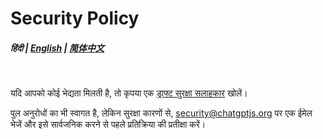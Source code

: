 # Security Policy

##### हिंदी | [English](https://github.com/chatgptjs/chatgpt.js/security/policy) | [简体中文](https://github.com/chatgptjs/chatgpt.js/blob/main/docs/zh-cn/SECURITY.md)

<br>

यदि आपको कोई भेद्यता मिलती है, तो कृपया एक [ड्राफ्ट सुरक्षा सलाहकार](https://github.com/chatgptjs/chatgpt.js/security/advisories/new) खोलें।

पुल अनुरोधों का भी स्वागत है, लेकिन सुरक्षा कारणों से, security@chatgptjs.org पर एक ईमेल भेजें और इसे सार्वजनिक करने से पहले प्रतिक्रिया की प्रतीक्षा करें।
